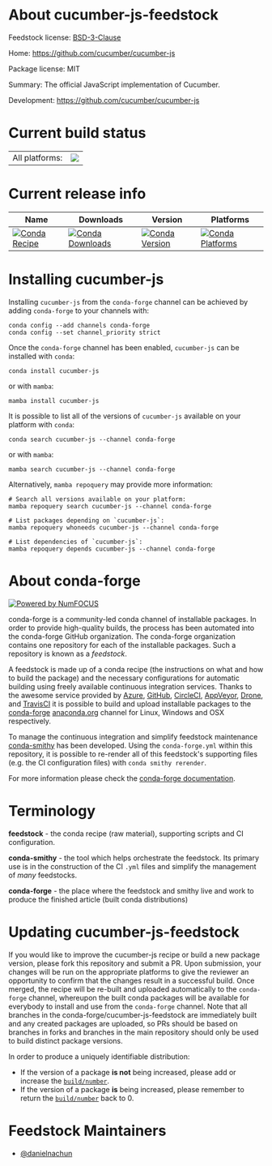 About cucumber-js-feedstock
===========================

Feedstock license: [BSD-3-Clause](https://github.com/conda-forge/cucumber-js-feedstock/blob/main/LICENSE.txt)

Home: https://github.com/cucumber/cucumber-js

Package license: MIT

Summary: The official JavaScript implementation of Cucumber.

Development: https://github.com/cucumber/cucumber-js

Current build status
====================


<table><tr><td>All platforms:</td>
    <td>
      <a href="https://dev.azure.com/conda-forge/feedstock-builds/_build/latest?definitionId=24432&branchName=main">
        <img src="https://dev.azure.com/conda-forge/feedstock-builds/_apis/build/status/cucumber-js-feedstock?branchName=main">
      </a>
    </td>
  </tr>
</table>

Current release info
====================

| Name | Downloads | Version | Platforms |
| --- | --- | --- | --- |
| [![Conda Recipe](https://img.shields.io/badge/recipe-cucumber--js-green.svg)](https://anaconda.org/conda-forge/cucumber-js) | [![Conda Downloads](https://img.shields.io/conda/dn/conda-forge/cucumber-js.svg)](https://anaconda.org/conda-forge/cucumber-js) | [![Conda Version](https://img.shields.io/conda/vn/conda-forge/cucumber-js.svg)](https://anaconda.org/conda-forge/cucumber-js) | [![Conda Platforms](https://img.shields.io/conda/pn/conda-forge/cucumber-js.svg)](https://anaconda.org/conda-forge/cucumber-js) |

Installing cucumber-js
======================

Installing `cucumber-js` from the `conda-forge` channel can be achieved by adding `conda-forge` to your channels with:

```
conda config --add channels conda-forge
conda config --set channel_priority strict
```

Once the `conda-forge` channel has been enabled, `cucumber-js` can be installed with `conda`:

```
conda install cucumber-js
```

or with `mamba`:

```
mamba install cucumber-js
```

It is possible to list all of the versions of `cucumber-js` available on your platform with `conda`:

```
conda search cucumber-js --channel conda-forge
```

or with `mamba`:

```
mamba search cucumber-js --channel conda-forge
```

Alternatively, `mamba repoquery` may provide more information:

```
# Search all versions available on your platform:
mamba repoquery search cucumber-js --channel conda-forge

# List packages depending on `cucumber-js`:
mamba repoquery whoneeds cucumber-js --channel conda-forge

# List dependencies of `cucumber-js`:
mamba repoquery depends cucumber-js --channel conda-forge
```


About conda-forge
=================

[![Powered by
NumFOCUS](https://img.shields.io/badge/powered%20by-NumFOCUS-orange.svg?style=flat&colorA=E1523D&colorB=007D8A)](https://numfocus.org)

conda-forge is a community-led conda channel of installable packages.
In order to provide high-quality builds, the process has been automated into the
conda-forge GitHub organization. The conda-forge organization contains one repository
for each of the installable packages. Such a repository is known as a *feedstock*.

A feedstock is made up of a conda recipe (the instructions on what and how to build
the package) and the necessary configurations for automatic building using freely
available continuous integration services. Thanks to the awesome service provided by
[Azure](https://azure.microsoft.com/en-us/services/devops/), [GitHub](https://github.com/),
[CircleCI](https://circleci.com/), [AppVeyor](https://www.appveyor.com/),
[Drone](https://cloud.drone.io/welcome), and [TravisCI](https://travis-ci.com/)
it is possible to build and upload installable packages to the
[conda-forge](https://anaconda.org/conda-forge) [anaconda.org](https://anaconda.org/)
channel for Linux, Windows and OSX respectively.

To manage the continuous integration and simplify feedstock maintenance
[conda-smithy](https://github.com/conda-forge/conda-smithy) has been developed.
Using the ``conda-forge.yml`` within this repository, it is possible to re-render all of
this feedstock's supporting files (e.g. the CI configuration files) with ``conda smithy rerender``.

For more information please check the [conda-forge documentation](https://conda-forge.org/docs/).

Terminology
===========

**feedstock** - the conda recipe (raw material), supporting scripts and CI configuration.

**conda-smithy** - the tool which helps orchestrate the feedstock.
                   Its primary use is in the construction of the CI ``.yml`` files
                   and simplify the management of *many* feedstocks.

**conda-forge** - the place where the feedstock and smithy live and work to
                  produce the finished article (built conda distributions)


Updating cucumber-js-feedstock
==============================

If you would like to improve the cucumber-js recipe or build a new
package version, please fork this repository and submit a PR. Upon submission,
your changes will be run on the appropriate platforms to give the reviewer an
opportunity to confirm that the changes result in a successful build. Once
merged, the recipe will be re-built and uploaded automatically to the
`conda-forge` channel, whereupon the built conda packages will be available for
everybody to install and use from the `conda-forge` channel.
Note that all branches in the conda-forge/cucumber-js-feedstock are
immediately built and any created packages are uploaded, so PRs should be based
on branches in forks and branches in the main repository should only be used to
build distinct package versions.

In order to produce a uniquely identifiable distribution:
 * If the version of a package **is not** being increased, please add or increase
   the [``build/number``](https://docs.conda.io/projects/conda-build/en/latest/resources/define-metadata.html#build-number-and-string).
 * If the version of a package **is** being increased, please remember to return
   the [``build/number``](https://docs.conda.io/projects/conda-build/en/latest/resources/define-metadata.html#build-number-and-string)
   back to 0.

Feedstock Maintainers
=====================

* [@danielnachun](https://github.com/danielnachun/)

